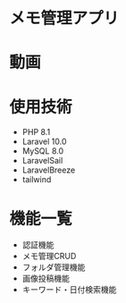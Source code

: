 # メモ管理アプリ

# 動画


# 使用技術
* PHP 8.1
* Laravel 10.0
* MySQL 8.0
* LaravelSail
* LaravelBreeze
* tailwind

# 機能一覧
* 認証機能
* メモ管理CRUD
* フォルダ管理機能
* 画像投稿機能
* キーワード・日付検索機能
